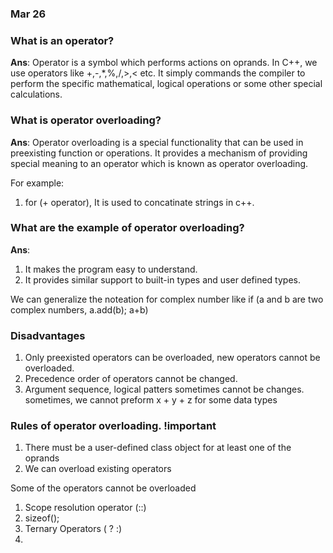### Mar 26

### What is an operator?
**Ans**: Operator is a symbol which performs actions on oprands. In C++, we use operators like +,-,*,%,/,>,< etc. It simply commands the compiler to perform the specific mathematical, logical operations or some other special calculations. 


### What is operator overloading?
**Ans**: Operator overloading is a special functionality that can be used in preexisting function or operations. It provides a mechanism of providing special meaning to an operator which is known as operator overloading.

For example: <br>
1. for (+ operator), It is used to concatinate strings in c++.

### What are the example of operator overloading?
**Ans**: <br> 
1. It makes the program easy to understand. 
1. It provides similar support to built-in types and user defined types. 

We can generalize the noteation for complex number like if (a and b are two complex numbers, a.add(b); a+b)

### Disadvantages
1. Only preexisted operators can be overloaded, new operators cannot be overloaded.
1. Precedence order of operators cannot be changed.
1. Argument sequence, logical patters sometimes cannot be changes. sometimes, we cannot preform x + y + z for some data types

### Rules of operator overloading. !important
1. There must be a user-defined class object for at least one of the oprands
1. We can overload existing operators 

Some of the operators cannot be overloaded<br>
1. Scope resolution operator (::)
1. sizeof();
1. Ternary Operators ( ? :)
1. 